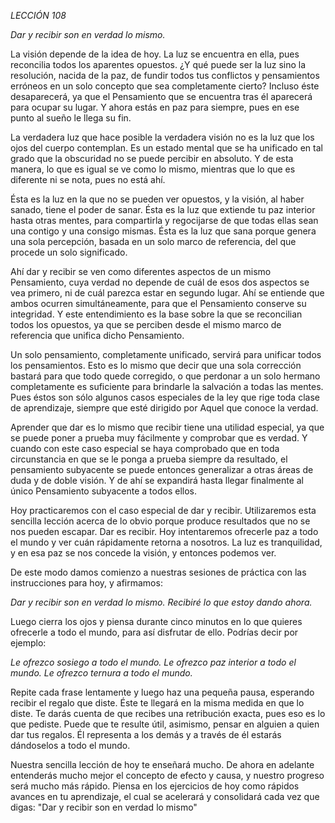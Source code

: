 *LECCIÓN 108*

*Dar y recibir son en verdad lo mismo.*

La visión depende de la idea de hoy. La luz se encuentra en ella, pues reconcilia todos los aparentes opuestos. ¿Y qué puede ser la luz sino la resolución, nacida de la paz, de fundir todos tus conflictos y pensamientos erróneos en un solo concepto que sea completamente cierto? Incluso éste desaparecerá, ya que el Pensamiento que se encuentra tras él aparecerá para ocupar su lugar. Y ahora estás en paz para siempre, pues en ese punto al sueño le llega su fin.

La verdadera luz que hace posible la verdadera visión no es la luz que los ojos del cuerpo contemplan. Es un estado mental que se ha unificado en tal grado que la obscuridad no se puede percibir en absoluto. Y de esta manera, lo que es igual se ve como lo mismo, mientras que lo que es diferente ni se nota, pues no está ahí.

Ésta es la luz en la que no se pueden ver opuestos, y la visión, al haber sanado, tiene el poder de sanar. Ésta es la luz que extiende tu paz interior hasta otras mentes, para compartirla y regocijarse de que todas ellas sean una contigo y una consigo mismas. Ésta es la luz que sana porque genera una sola percepción, basada en un solo marco de referencia, del que procede un solo significado.

Ahí dar y recibir se ven como diferentes aspectos de un mismo Pensamiento, cuya verdad no depende de cuál de esos dos aspectos se vea primero, ni de cuál parezca estar en segundo lugar. Ahí se entiende que ambos ocurren simultáneamente, para que el Pensamiento conserve su integridad. Y este entendimiento es la base sobre la que se reconcilian todos los opuestos, ya que se perciben desde el mismo marco de referencia que unifica dicho Pensamiento.

Un solo pensamiento, completamente unificado, servirá para unificar todos los pensamientos. Esto es lo mismo que decir que una sola corrección bastará para que todo quede corregido, o que perdonar a un solo hermano completamente es suficiente para brindarle la salvación a todas las mentes. Pues éstos son sólo algunos casos especiales de la ley que rige toda clase de aprendizaje, siempre que esté dirigido por Aquel que conoce la verdad.

Aprender que dar es lo mismo que recibir tiene una utilidad especial, ya que se puede poner a prueba muy fácilmente y comprobar que es verdad. Y cuando con este caso especial se haya comprobado que en toda circunstancia en que se le ponga a prueba siempre da resultado, el pensamiento subyacente se puede entonces generalizar a otras áreas de duda y de doble visión. Y de ahí se expandirá hasta llegar finalmente al único Pensamiento subyacente a todos ellos.

Hoy practicaremos con el caso especial de dar y recibir. Utilizaremos esta sencilla lección acerca de lo obvio porque produce resultados que no se nos pueden escapar. Dar es recibir. Hoy intentaremos ofrecerle paz a todo el mundo y ver cuán rápidamente retorna a nosotros. La luz es tranquilidad, y en esa paz se nos concede la visión, y entonces podemos ver.

De este modo damos comienzo a nuestras sesiones de práctica con las instrucciones para hoy, y afirmamos:

_Dar y recibir son en verdad lo mismo._
_Recibiré lo que estoy dando ahora._

Luego cierra los ojos y piensa durante cinco minutos en lo que quieres ofrecerle a todo el mundo, para así disfrutar de ello. Podrías decir por ejemplo:

_Le ofrezco sosiego a todo el mundo._
_Le ofrezco paz interior a todo el mundo._
_Le ofrezco ternura a todo el mundo._

Repite cada frase lentamente y luego haz una pequeña pausa, esperando recibir el regalo que diste. Éste te llegará en la misma medida en que lo diste. Te darás cuenta de que recibes una retribución exacta, pues eso es lo que pediste. Puede que te resulte útil, asimismo, pensar en alguien a quien dar tus regalos. Él representa a los demás y a través de él estarás dándoselos a todo el mundo.

Nuestra sencilla lección de hoy te enseñará mucho. De ahora en adelante entenderás mucho mejor el concepto de efecto y causa, y nuestro progreso será mucho más rápido. Piensa en los ejercicios de hoy como rápidos avances en tu aprendizaje, el cual se acelerará y consolidará cada vez que digas: "Dar y recibir son en verdad lo mismo"